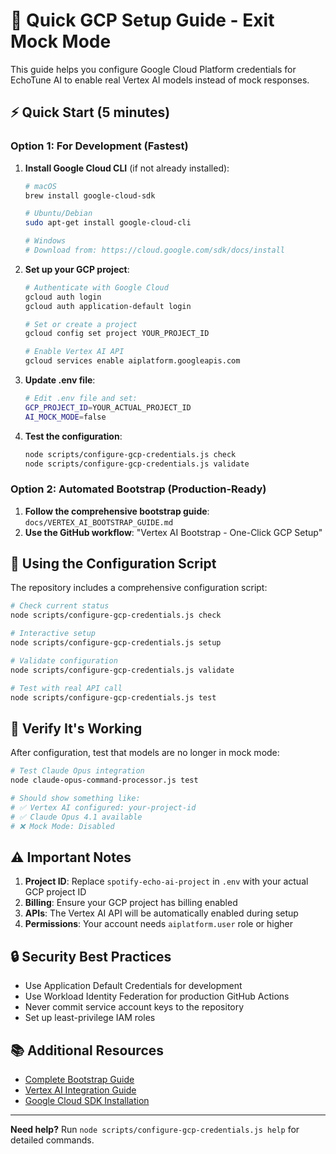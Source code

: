 # 🚀 Quick GCP Setup Guide - Exit Mock Mode

This guide helps you configure Google Cloud Platform credentials for EchoTune AI to enable real Vertex AI models instead of mock responses.

## ⚡ Quick Start (5 minutes)

### Option 1: For Development (Fastest)

1. **Install Google Cloud CLI** (if not already installed):
   ```bash
   # macOS
   brew install google-cloud-sdk
   
   # Ubuntu/Debian
   sudo apt-get install google-cloud-cli
   
   # Windows
   # Download from: https://cloud.google.com/sdk/docs/install
   ```

2. **Set up your GCP project**:
   ```bash
   # Authenticate with Google Cloud
   gcloud auth login
   gcloud auth application-default login
   
   # Set or create a project
   gcloud config set project YOUR_PROJECT_ID
   
   # Enable Vertex AI API
   gcloud services enable aiplatform.googleapis.com
   ```

3. **Update .env file**:
   ```bash
   # Edit .env file and set:
   GCP_PROJECT_ID=YOUR_ACTUAL_PROJECT_ID
   AI_MOCK_MODE=false
   ```

4. **Test the configuration**:
   ```bash
   node scripts/configure-gcp-credentials.js check
   node scripts/configure-gcp-credentials.js validate
   ```

### Option 2: Automated Bootstrap (Production-Ready)

1. **Follow the comprehensive bootstrap guide**: `docs/VERTEX_AI_BOOTSTRAP_GUIDE.md`
2. **Use the GitHub workflow**: "Vertex AI Bootstrap - One-Click GCP Setup"

## 🔧 Using the Configuration Script

The repository includes a comprehensive configuration script:

```bash
# Check current status
node scripts/configure-gcp-credentials.js check

# Interactive setup
node scripts/configure-gcp-credentials.js setup

# Validate configuration
node scripts/configure-gcp-credentials.js validate

# Test with real API call
node scripts/configure-gcp-credentials.js test
```

## 🧪 Verify It's Working

After configuration, test that models are no longer in mock mode:

```bash
# Test Claude Opus integration
node claude-opus-command-processor.js test

# Should show something like:
# ✅ Vertex AI configured: your-project-id
# ✅ Claude Opus 4.1 available
# ❌ Mock Mode: Disabled
```

## ⚠️ Important Notes

1. **Project ID**: Replace `spotify-echo-ai-project` in `.env` with your actual GCP project ID
2. **Billing**: Ensure your GCP project has billing enabled
3. **APIs**: The Vertex AI API will be automatically enabled during setup
4. **Permissions**: Your account needs `aiplatform.user` role or higher

## 🔒 Security Best Practices

- Use Application Default Credentials for development
- Use Workload Identity Federation for production GitHub Actions
- Never commit service account keys to the repository
- Set up least-privilege IAM roles

## 📚 Additional Resources

- [Complete Bootstrap Guide](docs/VERTEX_AI_BOOTSTRAP_GUIDE.md)
- [Vertex AI Integration Guide](docs/ai/vertex_integration.md)
- [Google Cloud SDK Installation](https://cloud.google.com/sdk/docs/install)

---

**Need help?** Run `node scripts/configure-gcp-credentials.js help` for detailed commands.